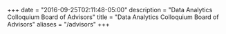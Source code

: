 +++
date = "2016-09-25T02:11:48-05:00"
description = "Data Analytics Colloquium Board of Advisors"
title = "Data Analytics Colloquium Board of Advisors"
aliases = "/advisors"
+++

